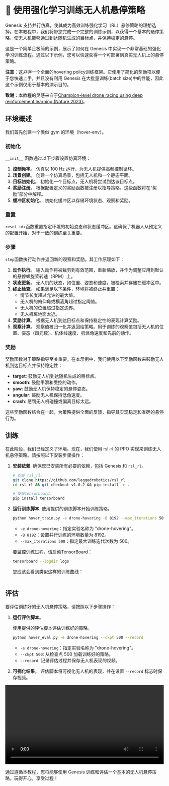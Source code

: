 # 🚁 使用强化学习训练无人机悬停策略

Genesis 支持并行仿真，使其成为高效训练强化学习（RL）悬停策略的理想选择。在本教程中，我们将带您完成一个完整的训练示例，以获得一个基本的悬停策略，使无人机能够通过到达随机生成的目标点，并保持稳定的悬停。

这是一个简单且极简的示例，展示了如何在 Genesis 中实现一个非常基础的强化学习训练流程。通过以下示例，您可以快速获得一个可部署到真实无人机上的悬停策略。

**注意**：这*并非*一个全面的hovering policy训练框架。它使用了简化的奖励项以便于您快速上手，并且没有利用 Genesis 在大批量训练(batch size)中的性能，因此这个示例仅用于基本的演示目的。

**致谢**：本教程的灵感来自于[Champion-level drone racing using deep reinforcement learning (Nature 2023)](https://www.nature.com/articles/s41586-023-06419-4.pdf)。

## 环境概述

我们首先创建一个类似 gym 的环境（hover-env）。

### 初始化

`__init__` 函数通过以下步骤设置仿真环境：

1. **控制频率**。
    仿真以 100 Hz 运行，为无人机提供高频控制循环。
2. **场景创建**。
    创建一个仿真场景，包括无人机和一个静态平面。
3. **目标初始化**。
    初始化一个目标点，无人机将尝试到达该目标点。
4. **奖励注册**。
    根据配置定义的奖励函数被注册以指导策略。这些函数将在“奖励”部分中解释。
5. **缓冲区初始化**。
    初始化缓冲区以存储环境状态、观察和奖励。

### 重置

`reset_idx`函数重置指定环境的初始姿态和状态缓冲区。这确保了机器人从预定义的配置开始，对于一致的训练至关重要。

### 步骤

`step`函数执行动作并返回新的观察和奖励。其工作原理如下：

1. **动作执行**。
    输入动作将被裁剪到有效范围，重新缩放，并作为调整应用到默认的悬停螺旋桨转速（RPM）上。
2. **状态更新**。
    无人机的状态，如位置、姿态和速度，被检索并存储在缓冲区中。
3. **终止检查**。
    如果满足以下条件，环境将被终止并重置：
    - 情节长度超过允许的最大值。
    - 无人机的俯仰角或横滚角超过指定阈值。
    - 无人机的位置超过指定边界。
    - 无人机离地面太近。
4. **奖励计算**。
    根据无人机到达目标点和保持稳定性的表现计算奖励。
5. **观察计算**。
    观察值被归一化并返回给策略。用于训练的观察值包括无人机的位置、姿态（四元数）、机体线速度、机体角速度和先前的动作。

### 奖励

奖励函数对于策略指导至关重要。在本示例中，我们使用以下奖励函数来鼓励无人机到达目标点并保持稳定性：

- **target**: 鼓励无人机到达随机生成的目标点。
- **smooth**: 鼓励平滑和受控的动作。
- **yaw**: 鼓励无人机保持稳定的悬停姿态。
- **angular**: 鼓励无人机保持低角速度。
- **crash**: 惩罚无人机碰撞或偏离目标太远。

这些奖励函数结合在一起，为策略提供全面的反馈，指导其实现稳定和准确的悬停行为。

## 训练

在此阶段，我们已经定义了环境。现在，我们使用 rsl-rl 的 PPO 实现来训练无人机悬停策略。请按照以下安装步骤操作：

1. **安装依赖**.
    确保您已安装所有必要的依赖，包括 Genesis 和 `rsl_rl`。

    ```bash
    # 安装 rsl_rl。
    git clone https://github.com/leggedrobotics/rsl_rl
    cd rsl_rl && git checkout v1.0.2 && pip install -e .

    # 安装tensorboard。
    pip install tensorboard
    ```

2. **运行训练脚本**.
    使用提供的训练脚本开始训练策略。

    ```bash
    python hover_train.py -e drone-hovering -B 8192 --max_iterations 500
    ```

    - `-e drone-hovering`：指定实验名称为 "drone-hovering"。
    - `-B 8192`：设置并行训练的环境数量为 8192。
    - `--max_iterations 500`：指定最大训练迭代次数为 500。

    要监控训练过程，请启动TensorBoard：

    ```bash
    tensorboard --logdir logs
    ```

    您应该会看到类似这样的训练曲线：

    ```{figure} ../../_static/images/hover_curve.png
    ```

## 评估

要评估训练好的无人机悬停策略，请按照以下步骤操作：

1. **运行评估脚本**。

    使用提供的评估脚本评估训练好的策略。

    ```bash
    python hover_eval.py -e drone-hovering --ckpt 500 --record
    ```

    - `-e drone-hovering`：指定实验名称为 "drone-hovering"。
    - `--ckpt 500`: 从检查点 500 加载训练好的策略。
    - `--record`: 记录评估过程并保存无人机表现的视频。

2. **可视化结果**。
    评估脚本将可视化无人机的表现，并在设置 `--record` 标志时保存视频。

<video preload="auto" controls="True" width="100%">
<source src="https://github.com/Genesis-Embodied-AI/genesis-doc/raw/main/source/_static/videos/hover_env.mp4" type="video/mp4">
</video>

通过遵循本教程，您将能够使用 Genesis 训练和评估一个基本的无人机悬停策略。玩得开心，享受过程！